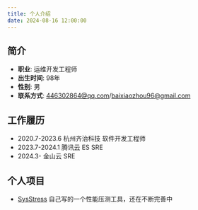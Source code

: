 ```yaml
---
title: 个人介绍
date: 2024-08-16 12:00:00
---
```


## 简介
- **职业**:     运维开发工程师
- **出生时间**:  98年
- **性别**:     男
- **联系方式**:  446302864@qq.com/baixiaozhou96@gmail.com

## 工作履历
- 2020.7-2023.6  杭州齐治科技 软件开发工程师
- 2023.7-2024.1  腾讯云 ES SRE
- 2024.3-        金山云 SRE


## 个人项目
- [SysStress](https://github.com/baixiaozhou/SysStress) 自己写的一个性能压测工具，还在不断完善中